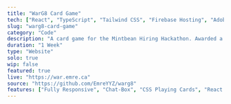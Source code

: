 ```yaml
---
title: "WarG8 Card Game"
tech: ["React", "TypeScript", "Tailwind CSS", "Firebase Hosting", "Adobe Photoshop"]
slug: "warg8-card-game"
category: "Code"
description: "A card game for the Mintbean Hiring Hackathon. Awarded a 'Mintbean Star'."
duration: "1 Week"
type: "Website"
solo: true
wip: false
featured: true
live: "https://war.emre.ca"
source: "https://github.com/EmreYYZ/warg8"
features: ["Fully Responsive", "Chat-Box", "CSS Playing Cards", "React Router"]
---
```

